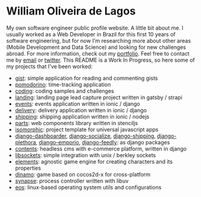 # William Oliveira de Lagos
My own software engineer public profile website. A little bit about me. I usually worked as a Web Developer in Brazil for this first 10 years of software engineering, but for now I'm researching more about other areas (Mobile Development and Data Science) and looking for new challenges abroad. For more information, check out my [portfolio](https://williamlagos.github.io/). Feel free to contact me by [email](mailto:william.lagos@icloud.com) or [twitter](https://twitter.com/lagoswilliam). This README is a Work In Progress, so here some of my projects that I've been worked:

- [gist](https://github.com/williamlagos/gist): simple application for reading and commenting gists
- [pomodorino](https://github.com/heidimichel/pomodorino): time-tracking application
- [coding](https://github.com/williamlagos/coding): coding samples and challenges
- [landing](https://github.com/williamlagos/landing): landing page lead capture project written in gatsby / strapi
- [events](https://github.com/williamlagos/events): events application written in ionic / django
- [delivery](https://github.com/williamlagos/delivery): delivery application written in ionic / django
- [shipping](https://github.com/williamlagos/shipping): shipping application written in ionic / nodejs
- [parts](https://github.com/williamlagos/parts): web components library written in stenciljs
- [isomorphic](https://github.com/williamlagos/isomorphic): project template for universal javascript apps
- [django-dashboarder](https://github.com/williamlagos/django-dashboarder), [django-socialize](https://github.com/williamlagos/django-socialize), [django-shipping](https://github.com/williamlagos/django-shipping), [django-plethora](https://github.com/williamlagos/django-plethora), [django-emporio](https://github.com/williamlagos/django-emporio), [django-feedly](https://github.com/williamlagos/django-feedly): as django packages
- [contents](https://github.com/williamlagos/contents): headless cms with e-commerce platform, written in django
- [libsockets](https://github.com/williamlagos/libsockets): simple integration with unix / berkley sockets
- [elements](https://github.com/williamlagos/elements): agnostic game engine for creating characters and its properties
- [dinamo](https://github.com/williamlagos/dinamo): game based on cocos2d-x for cross-platform
- [synapse](https://github.com/williamlagos/synapse): process controller written with libuv
- [eos](https://github.com/williamlagos/eos): linux-based operating system utils and configurations
